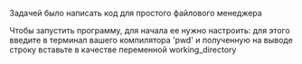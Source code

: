 Задачей было написать код для простого файлового менеджера


Чтобы запустить программу, для начала ее нужно настроить:
для этого введите в терминал вашего компилятора 'pwd' и полученную на выводе строку вставьте в качестве переменной working_directory